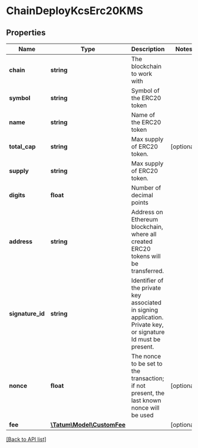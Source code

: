 # ChainDeployKcsErc20KMS

## Properties

Name | Type | Description | Notes
------------ | ------------- | ------------- | -------------
**chain** | **string** | The blockchain to work with |
**symbol** | **string** | Symbol of the ERC20 token |
**name** | **string** | Name of the ERC20 token |
**total_cap** | **string** | Max supply of ERC20 token. | [optional]
**supply** | **string** | Max supply of ERC20 token. |
**digits** | **float** | Number of decimal points |
**address** | **string** | Address on Ethereum blockchain, where all created ERC20 tokens will be transferred. |
**signature_id** | **string** | Identifier of the private key associated in signing application. Private key, or signature Id must be present. |
**nonce** | **float** | The nonce to be set to the transaction; if not present, the last known nonce will be used | [optional]
**fee** | [**\Tatum\Model\CustomFee**](CustomFee.md) |  | [optional]

[[Back to API list]](../../README.md#api-endpoints)

